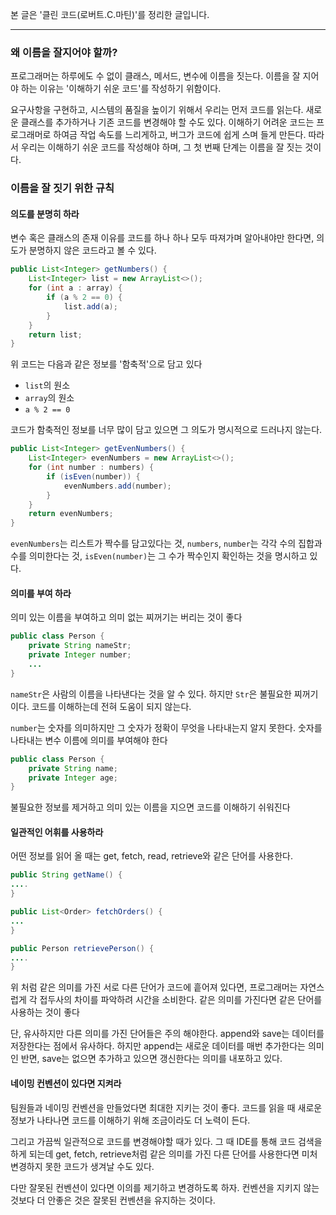 본 글은 '클린 코드(로버트.C.마틴)'를 정리한 글입니다.

---
### 왜 이름을 잘지어야 할까?
프로그래머는 하루에도 수 없이 클래스, 메서드, 변수에 이름을 짓는다. 이름을 잘 지어야 하는 이유는 '이해하기 쉬운 코드'를 작성하기 위함이다. 

요구사항을 구현하고, 시스템의 품질을 높이기 위해서 우리는 먼저 코드를 읽는다. 새로운 클래스를 추가하거나 기존 코드를 변경해야 할 수도 있다. 이해하기 어려운 코드는 프로그래머로 하여금 작업 속도를 느리게하고, 버그가 코드에 쉽게 스며 들게 만든다. 따라서 우리는 이해하기 쉬운 코드를 작성해야 하며, 그 첫 번째 단계는 이름을 잘 짓는 것이다.
### 이름을 잘 짓기 위한 규칙
#### 의도를 분명히 하라
변수 혹은 클래스의 존재 이유를 코드를 하나 하나 모두 따져가며 알아내야만 한다면, 의도가 분명하지 않은 코드라고 볼 수 있다.

```Java
public List<Integer> getNumbers() {
	List<Integer> list = new ArrayList<>();
	for (int a : array) {
		if (a % 2 == 0) {
			list.add(a);
		}
	}
	return list;
}
```

위 코드는 다음과 같은 정보를 '함축적'으로 담고 있다
- `list`의 원소 
- `array`의 원소
- `a % 2 == 0`

코드가 함축적인 정보를 너무 많이 담고 있으면 그 의도가 명시적으로 드러나지 않는다.

```Java
public List<Integer> getEvenNumbers() {
	List<Integer> evenNumbers = new ArrayList<>();
	for (int number : numbers) {
		if (isEven(number)) {
			evenNumbers.add(number);
		}
	}
	return evenNumbers;
}
```

`evenNumbers`는 리스트가 짝수를 담고있다는 것, `numbers`, `number`는 각각 수의 집합과 수를 의미한다는 것, `isEven(number)`는 그 수가 짝수인지 확인하는 것을 명시하고 있다.
#### 의미를 부여 하라
의미 있는 이름을 부여하고 의미 없는 찌꺼기는 버리는 것이 좋다

```Java
public class Person {
	private String nameStr;
	private Integer number;
	...
}
```

`nameStr`은 사람의 이름을 나타낸다는 것을 알 수 있다. 하지만 `Str`은 불필요한 찌꺼기이다. 코드를 이해하는데 전혀 도움이 되지 않는다.

`number`는 숫자를 의미하지만 그 숫자가 정확이 무엇을 나타내는지 알지 못한다. 숫자를 나타내는 변수 이름에 의미를 부여해야 한다


```Java
public class Person {
	private String name;
	private Integer age;
}
```

불필요한 정보를 제거하고 의미 있는 이름을 지으면 코드를 이해하기 쉬워진다
#### 일관적인 어휘를 사용하라
어떤 정보를 읽어 올 때는 get, fetch, read, retrieve와 같은 단어를 사용한다. 

```Java
public String getName() {
....
}

public List<Order> fetchOrders() {
...
}

public Person retrievePerson() {
....
}
```

위 처럼 같은 의미를 가진 서로 다른 단어가 코드에 흩어져 있다면, 프로그래머는 자연스럽게 각 접두사의 차이를 파악하려 시간을 소비한다. 같은 의미를 가진다면 같은 단어를 사용하는 것이 좋다

단, 유사하지만 다른 의미를 가진 단어들은 주의 해야한다. append와  save는 데이터를 저장한다는 점에서 유사하다. 하지만 append는 새로운 데이터를 매번 추가한다는 의미인 반면, save는 없으면 추가하고 있으면 갱신한다는 의미를 내포하고 있다.
#### 네이밍 컨벤션이 있다면 지켜라
팀원들과 네이밍 컨벤션을 만들었다면 최대한 지키는 것이 좋다. 코드를 읽을 때 새로운 정보가 나타나면 코드를 이해하기 위해 조금이라도 더 노력이 든다.

그리고 가끔씩 일관적으로 코드를 변경해야할 때가 있다. 그 때 IDE를 통해 코드 검색을 하게 되는데 get, fetch, retrieve처럼 같은 의미를 가진 다른 단어를 사용한다면 미처 변경하지 못한 코드가 생겨날 수도 있다.

다만 잘못된 컨벤션이 있다면 이의를 제기하고 변경하도록 하자. 컨벤션을 지키지 않는 것보다 더 안좋은 것은 잘못된 컨벤션을 유지하는 것이다.